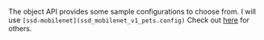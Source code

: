 The object API provides some sample configurations to choose from. I will use ```[ssd-mobilenet](ssd_mobilenet_v1_pets.config)``` Check out [here](https://github.com/tensorflow/models/tree/master/research/object_detection/samples/configs) for others.

